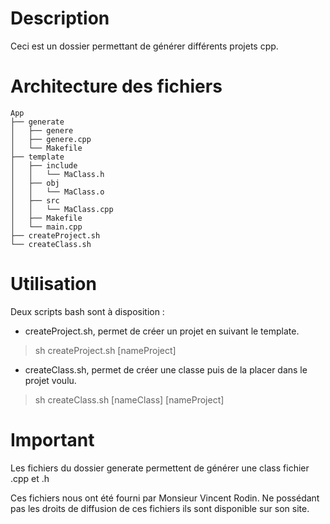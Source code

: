 # Description

Ceci est un dossier permettant de générer différents projets cpp.

# Architecture des fichiers 

```
App
├── generate
│   ├── genere
│   ├── genere.cpp
│   └── Makefile
├── template 
│   ├── include
│   │   └── MaClass.h
│   ├── obj 
│   │   └── MaClass.o
│   ├── src  
│   │   └── MaClass.cpp
│   ├── Makefile 
│   └── main.cpp
├── createProject.sh 
└── createClass.sh 
```

# Utilisation

Deux scripts bash sont à disposition :

- createProject.sh, permet de créer un projet en suivant le template.

> sh createProject.sh [nameProject]

- createClass.sh, permet de créer une classe puis de la placer dans le projet voulu.

> sh createClass.sh [nameClass] [nameProject]

# Important

Les fichiers du dossier generate permettent de générer une class fichier .cpp et .h

Ces fichiers nous ont été fourni par Monsieur Vincent Rodin.
Ne possédant pas les droits de diffusion de ces fichiers ils sont disponible sur son site.